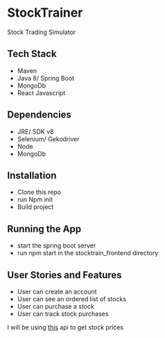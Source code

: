 # StockTrainer
Stock Trading Simulator

## Tech Stack

- Maven
- Java 8/ Spring Boot
- MongoDb
- React Javascript

## Dependencies

- JRE/ SDK v8
- Selenium/ Gekodriver
- Node
- MongoDb

## Installation

- Clone this repo
- run Npm init
- Build project

## Running the App
- start the spring boot server
- run npm start in the stocktrain_frontend directory

## User Stories and Features

- User can create an account
- User can see an ordered list of stocks
- User can purchase a stock
- User can track stock purchases

I will be using [this](https://iextrading.com/developer/docs/#unofficial-libraries-and-integrations) api to get stock prices
